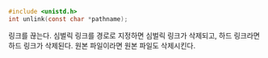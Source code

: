 ~~~c
#include <unistd.h>
int unlink(const char *pathname);
~~~
링크를 끊는다.
심벌릭 링크를 경로로 지정하면 심벌릭 링크가 삭제되고,
하드 링크라면 하드 링크가 삭제된다.
원본 파일이라면 원본 파일도 삭제시킨다.